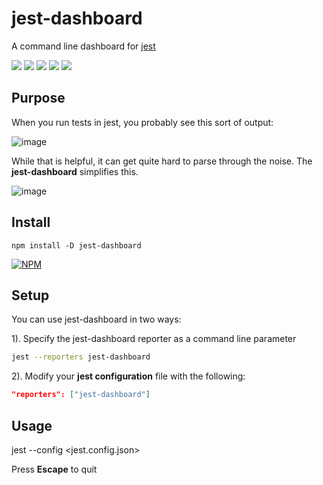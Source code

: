 # jest-dashboard

A command line dashboard for [jest](https://github.com/facebook/jest)

<p>
<img src="https://img.shields.io/circleci/project/github/theoutlander/jest-dashboard.svg">
<img src="https://badge.fury.io/js/jest-dashboard.svg">
<img src="https://img.shields.io/npm/dt/jest-dashboard.svg">
<img src="https://img.shields.io/badge/PRs-welcome-brightgreen.svg?style=flat-square">
<img src="https://img.shields.io/npm/l/jest-dashboard.svg">
</p>

## Purpose

When you run tests in jest, you probably see this sort of output:

![image](https://user-images.githubusercontent.com/749084/34291652-0ffb9582-e6b2-11e7-9a9f-946524afaedd.png)

While that is helpful, it can get quite hard to parse through the noise. The **jest-dashboard** simplifies this.

![image](https://user-images.githubusercontent.com/749084/34291630-f81399a6-e6b1-11e7-8497-a232694827bb.png)


## Install

```npm install -D jest-dashboard```

[![NPM](https://nodei.co/npm/jest-dashboard.png)](https://npmjs.org/package/jest-dashboard)


## Setup

You can use jest-dashboard in two ways:

1). Specify the jest-dashboard reporter as a command line parameter

```bash
jest --reporters jest-dashboard
```
2). Modify your **jest configuration** file with the following:

```json
"reporters": ["jest-dashboard"]
```

## Usage

jest --config <jest.config.json>

Press **Escape** to quit

